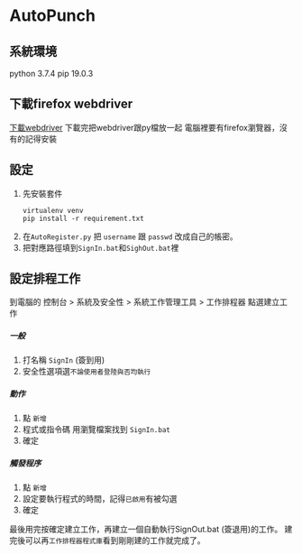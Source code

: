 AutoPunch
===
## 系統環境
python 3.7.4
pip 19.0.3

## 下載firefox webdriver
[下載webdriver]('https://github.com/mozilla/geckodriver/releases')
下載完把webdriver跟py檔放一起
電腦裡要有firefox瀏覽器，沒有的記得安裝
## 設定
1. 先安裝套件
    ```=shell script
    virtualenv venv
    pip install -r requirement.txt
    ```
2. 在`AutoRegister.py` 把 `username` 跟 `passwd` 改成自己的帳密。
3. 把對應路徑填到`SignIn.bat`和`SighOut.bat`裡
## 設定排程工作
到電腦的 控制台 > 系統及安全性 > 系統工作管理工具 > 工作排程器
點選建立工作
##### 一般
1. 打名稱 `SignIn` (簽到用)
2. 安全性選項選`不論使用者登陸與否均執行`
##### 動作
1. 點 `新增`
2. 程式或指令碼 用瀏覽檔案找到 `SignIn.bat`
3. 確定
##### 觸發程序
1. 點 `新增`
2. 設定要執行程式的時間，記得`已啟用`有被勾選
3. 確定

最後用完按確定建立工作，再建立一個自動執行SignOut.bat (簽退用)的工作。
建完後可以再`工作排程器程式庫`看到剛剛建的工作就完成了。
